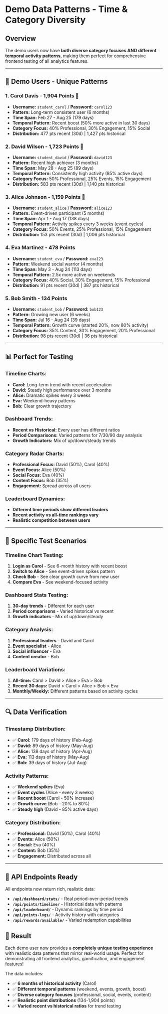 # Demo Data Patterns - Time & Category Diversity

## Overview

The demo users now have **both diverse category focuses AND different temporal activity patterns**, making them perfect for comprehensive frontend testing of all analytics features.

---

## 👥 **Demo Users - Unique Patterns**

### 1. Carol Davis - **1,904 Points** 👑
- **Username:** `student_carol` / **Password:** `carol123`
- **Pattern:** Long-term consistent user (6 months)
- **Time Span:** Feb 27 - Aug 25 (179 days)
- **Temporal Pattern:** Recent boost (50% more active in last 30 days)
- **Category Focus:** 40% Professional, 30% Engagement, 15% Social
- **Distribution:** 477 pts recent (30d) | 1,427 pts historical

### 2. David Wilson - **1,723 Points** 🥈  
- **Username:** `student_david` / **Password:** `david123`
- **Pattern:** Recent high achiever (3 months)
- **Time Span:** May 28 - Aug 25 (89 days)
- **Temporal Pattern:** Consistently high activity (85% active days)
- **Category Focus:** 50% Professional, 25% Events, 15% Engagement
- **Distribution:** 583 pts recent (30d) | 1,140 pts historical

### 3. Alice Johnson - **1,159 Points** 🥉
- **Username:** `student_alice` / **Password:** `alice123`
- **Pattern:** Event-driven participant (5 months)
- **Time Span:** Apr 1 - Aug 17 (138 days)
- **Temporal Pattern:** Activity spikes every 3 weeks (event cycles)
- **Category Focus:** 50% Events, 25% Professional, 15% Engagement
- **Distribution:** 153 pts recent (30d) | 1,006 pts historical

### 4. Eva Martinez - **478 Points**
- **Username:** `student_eva` / **Password:** `eva123`
- **Pattern:** Weekend social warrior (4 months)
- **Time Span:** May 3 - Aug 24 (113 days)
- **Temporal Pattern:** 2.5x more active on weekends
- **Category Focus:** 40% Social, 30% Engagement, 15% Professional
- **Distribution:** 91 pts recent (30d) | 387 pts historical

### 5. Bob Smith - **134 Points**
- **Username:** `student_bob` / **Password:** `bob123`
- **Pattern:** Growing new user (6 weeks)
- **Time Span:** Jul 16 - Aug 24 (39 days)
- **Temporal Pattern:** Growth curve (started 20%, now 80% activity)
- **Category Focus:** 35% Content, 30% Engagement, 20% Professional
- **Distribution:** 98 pts recent (30d) | 36 pts historical

---

## 📊 **Perfect for Testing**

### **Timeline Charts:**
- **Carol:** Long-term trend with recent acceleration
- **David:** Steady high performance over 3 months
- **Alice:** Dramatic spikes every 3 weeks
- **Eva:** Weekend-heavy patterns
- **Bob:** Clear growth trajectory

### **Dashboard Trends:**
- **Recent vs Historical:** Every user has different ratios
- **Period Comparisons:** Varied patterns for 7/30/90 day analysis
- **Growth Indicators:** Mix of up/down/steady trends

### **Category Radar Charts:**
- **Professional Focus:** David (50%), Carol (40%)
- **Event Focus:** Alice (50%)
- **Social Focus:** Eva (40%)
- **Content Focus:** Bob (35%)
- **Engagement:** Spread across all users

### **Leaderboard Dynamics:**
- **Different time periods show different leaders**
- **Recent activity vs all-time rankings vary**
- **Realistic competition between users**

---

## 🎯 **Specific Test Scenarios**

### **Timeline Chart Testing:**
1. **Login as Carol** - See 6-month history with recent boost
2. **Switch to Alice** - See event-driven spikes pattern
3. **Check Bob** - See clear growth curve from new user
4. **Compare Eva** - See weekend-focused activity

### **Dashboard Stats Testing:**
1. **30-day trends** - Different for each user
2. **Period comparisons** - Varied historical vs recent
3. **Growth indicators** - Mix of up/down/steady

### **Category Analysis:**
1. **Professional leaders** - David and Carol
2. **Event specialist** - Alice
3. **Social influencer** - Eva  
4. **Content creator** - Bob

### **Leaderboard Variations:**
1. **All-time:** Carol > David > Alice > Eva > Bob
2. **Recent 30 days:** David > Carol > Alice > Bob > Eva
3. **Monthly/Weekly:** Different patterns based on activity cycles

---

## 🔍 **Data Verification**

### **Timestamp Distribution:**
- ✅ **Carol:** 179 days of history (Feb-Aug)
- ✅ **David:** 89 days of history (May-Aug)
- ✅ **Alice:** 138 days of history (Apr-Aug)
- ✅ **Eva:** 113 days of history (May-Aug)
- ✅ **Bob:** 39 days of history (Jul-Aug)

### **Activity Patterns:**
- ✅ **Weekend spikes** (Eva)
- ✅ **Event cycles** (Alice - every 3 weeks)
- ✅ **Recent boost** (Carol - 50% increase)
- ✅ **Growth curve** (Bob - 20% to 80%)
- ✅ **Steady high** (David - 85% active days)

### **Category Distribution:**
- ✅ **Professional:** David (50%), Carol (40%)
- ✅ **Events:** Alice (50%)
- ✅ **Social:** Eva (40%)
- ✅ **Content:** Bob (35%)
- ✅ **Engagement:** Distributed across all

---

## 🚀 **API Endpoints Ready**

All endpoints now return rich, realistic data:

- **`/api/dashboard/stats/`** - Real period-over-period trends
- **`/api/points/timeline/`** - Historical data with patterns
- **`/api/leaderboard/`** - Dynamic rankings by time period
- **`/api/points-logs/`** - Activity history with categories
- **`/api/rewards/available/`** - Varied redemption capabilities

## 🎉 **Result**

Each demo user now provides a **completely unique testing experience** with realistic data patterns that mirror real-world usage. Perfect for demonstrating all frontend analytics, gamification, and engagement features! 

The data includes:
- ✅ **6 months of historical activity** (Carol)
- ✅ **Different temporal patterns** (weekend, events, growth, boost)
- ✅ **Diverse category focuses** (professional, social, events, content)
- ✅ **Realistic point distributions** (134-1,904 points)
- ✅ **Varied recent vs historical ratios** for trend testing
